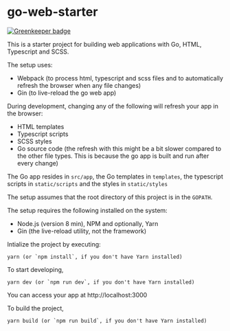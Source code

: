 # go-web-starter

[![Greenkeeper badge](https://badges.greenkeeper.io/kulshekhar/go-web-starter.svg)](https://greenkeeper.io/)

This is a starter project for building web applications with Go, HTML, Typescript and SCSS.

The setup uses:

- Webpack (to process html, typescript and scss files and to automatically refresh the browser when any file changes)
- Gin (to live-reload the go web app)

During development, changing any of the following will refresh your app in the browser:

- HTML templates
- Typescript scripts
- SCSS styles
- Go source code (the refresh with this might be a bit slower compared to the other file types. This is because the go app is built and run after every change)

The Go app resides in `src/app`, the Go templates in `templates`, the typescript scripts in `static/scripts` and the styles in `static/styles`

The setup assumes that the root directory of this project is in the `GOPATH`.

The setup requires the following installed on the system:

- Node.js (version 8 min), NPM and optionally, Yarn
- Gin (the live-reload utility, not the framework)

Intialize the project by executing:

```
yarn (or `npm install`, if you don't have Yarn installed)
```

To start developing,

```
yarn dev (or `npm run dev`, if you don't have Yarn installed)
```

You can access your app at http://localhost:3000

To build the project,

```
yarn build (or `npm run build`, if you don't have Yarn installed)
```
